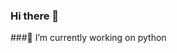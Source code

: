 ### Hi there 👋
###🔭 I’m currently working on python 
<!-- - 🌱 I’m currently learning python
- 👯 I’m looking to collaborate on ReactJS
- 🤔 I’m looking for help with Devops
- 💬 Ask me about ...
- 📫 How to reach me: ... 
- 😄 Pronouns: ...
- ⚡ Fun fact: ...
 -->

